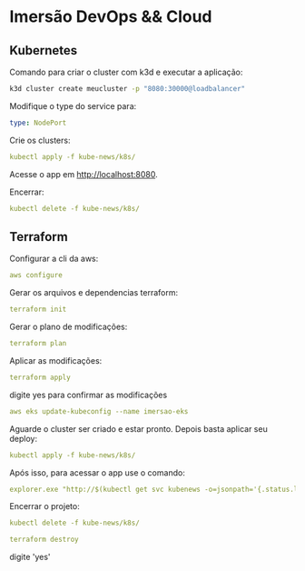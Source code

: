 # Imersão DevOps && Cloud 

## Kubernetes

Comando para criar o cluster com k3d e executar a aplicação:
```Bash
k3d cluster create meucluster -p "8080:30000@loadbalancer"
```

Modifique o type do service para:
```yml
type: NodePort
```

Crie os clusters:
```yml
kubectl apply -f kube-news/k8s/
```

Acesse o app em [http://localhost:8080](http://localhost:8080).


Encerrar:
```yml
kubectl delete -f kube-news/k8s/
```

## Terraform

Configurar a cli da aws:
```yml
aws configure
```

Gerar os arquivos e dependencias terraform:
```yml
terraform init
```

Gerar o plano de modificações:
```yml
terraform plan
```

Aplicar as modificações:
```yml
terraform apply
```

digite yes para confirmar as modificações

```yml
aws eks update-kubeconfig --name imersao-eks
```

Aguarde o cluster ser criado e estar pronto. Depois basta aplicar seu deploy:
```yml
kubectl apply -f kube-news/k8s/
```

Após isso, para acessar o app use o comando:
```yml
explorer.exe "http://$(kubectl get svc kubenews -o=jsonpath='{.status.loadBalancer.ingress[0].hostname}')"
```

Encerrar o projeto:
```yml
kubectl delete -f kube-news/k8s/
```
```yml
terraform destroy
```

digite 'yes'